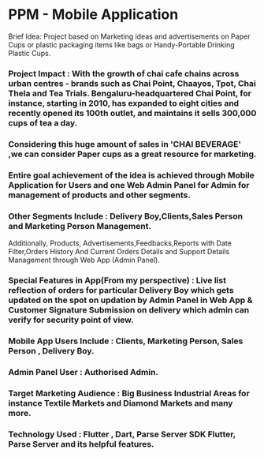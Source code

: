 # PPM - Mobile Application


Brief Idea:
Project based on Marketing ideas and advertisements on Paper Cups or plastic packaging items like  bags or Handy-Portable Drinking Plastic Cups. 
### Project Impact : With the growth of chai cafe chains across urban centres - brands such as Chai Point, Chaayos, Tpot, Chai Thela and Tea Trials. Bengaluru-headquartered Chai Point, for instance, starting in 2010, has expanded to eight cities and recently opened its 100th outlet, and maintains it sells 300,000 cups of tea a day.
### Considering this huge amount of sales in 'CHAI BEVERAGE' ,we can consider Paper cups as a great resource for marketing. 
### Entire goal achievement of the idea is achieved through Mobile Application for Users and one Web Admin Panel for Admin for management of products and other segments.
### Other Segments Include : Delivery Boy,Clients,Sales Person and Marketing Person Management.
Additionally, Products, Advertisements,Feedbacks,Reports with Date Filter,Orders History And Current Orders Details and Support Details Management through Web App (Admin Panel).
### Special Features in App(From my perspective) : Live list reflection of orders for particular Delivery Boy which gets updated on the spot on updation by Admin Panel in Web App & Customer Signature Submission on delivery which admin can verify for security point of view. 
### Mobile App Users Include : Clients, Marketing Person, Sales Person , Delivery Boy.
### Admin Panel User : Authorised Admin.
### Target Marketing Audience  : Big Business Industrial Areas for instance Textile Markets and Diamond Markets and many more.
### Technology Used : Flutter , Dart, Parse Server SDK Flutter, Parse Server and its helpful features.

